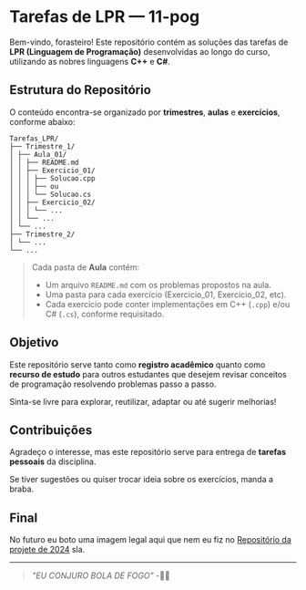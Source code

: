 # Tarefas de LPR — 11-pog

Bem-vindo, forasteiro! Este repositório contém as soluções das tarefas de **LPR (Linguagem de Programação)** desenvolvidas ao longo do curso, utilizando as nobres linguagens **C++** e **C#**.

## Estrutura do Repositório

O conteúdo encontra-se organizado por **trimestres**, **aulas** e **exercícios**, conforme abaixo:

    Tarefas_LPR/
    ├── Trimestre_1/
    │ ├── Aula_01/
    │ │ ├── README.md
    │ │ ├── Exercicio_01/
    │ │ │ ├── Solucao.cpp
    │ │ │ ├── ou
    │ │ │ └── Solucao.cs
    │ │ ├── Exercicio_02/
    │ │ │ └── ...
    │ │ └── ...
    │ └── ...
    ├── Trimestre_2/
    │ └── ...
    └── ...

> Cada pasta de **Aula** contém:
>
> - Um arquivo `README.md` com os problemas propostos na aula.
> - Uma pasta para cada exercício (Exercicio_01, Exercicio_02, etc).
> - Cada exercício pode conter implementações em C++ (`.cpp`) e/ou C# (`.cs`), conforme requisitado.

## Objetivo

Este repositório serve tanto como **registro acadêmico** quanto como **recurso de estudo** para outros estudantes que desejem revisar conceitos de programação resolvendo problemas passo a passo.

Sinta-se livre para explorar, reutilizar, adaptar ou até sugerir melhorias!

## Contribuições

Agradeço o interesse, mas este repositório serve para entrega de **tarefas pessoais** da disciplina.

Se tiver sugestões ou quiser trocar ideia sobre os exercícios, manda a braba.

## Final

No futuro eu boto uma imagem legal aqui que nem eu fiz no [Repositório da projete de 2024](https://github.com/11-pog/PROJETE2405ESP) sla.

---

> _"EU CONJURO BOLA DE FOGO"_ -🧙‍♂️
